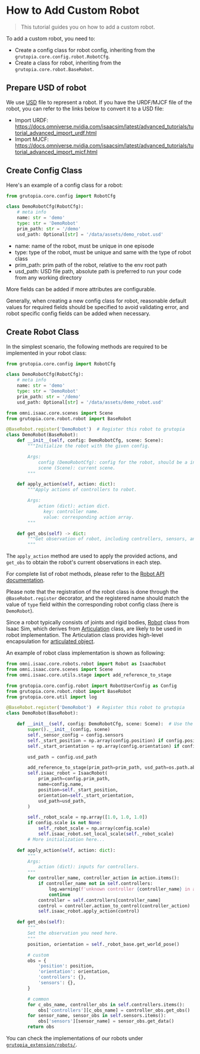 # How to Add Custom Robot

> This tutorial guides you on how to add a custom robot.

To add a custom robot, you need to:
- Create a config class for robot config, inheriting from the `grutopia.core.config.robot.RobotCfg`.
- Create a class for robot, inheriting from the `grutopia.core.robot.BaseRobot`.

## Prepare USD of robot

We use [USD](https://openusd.org/release/index.html) file to represent a robot. If you have the URDF/MJCF file of the robot, you can refer to the links below to convert it to a USD file:

- Import URDF: https://docs.omniverse.nvidia.com/isaacsim/latest/advanced_tutorials/tutorial_advanced_import_urdf.html
- Import MJCF: https://docs.omniverse.nvidia.com/isaacsim/latest/advanced_tutorials/tutorial_advanced_import_mjcf.html

## Create Config Class

Here's an example of a config class for a robot:

```Python
from grutopia.core.config import RobotCfg

class DemoRobotCfg(RobotCfg):
    # meta info
    name: str = 'demo'
    type: str = 'DemoRobot'
    prim_path: str = '/demo'
    usd_path: Optional[str] = '/data/assets/demo_robot.usd'
```

- name: name of the robot, must be unique in one episode
- type: type of the robot, must be unique and same with the type of robot class
- prim_path: prim path of the robot, relative to the env root path
- usd_path: USD file path, absolute path is preferred to run your code from any working directory

More fields can be added if more attributes are configurable.

Generally, when creating a new config class for robot, reasonable default values for required fields should be specified to avoid validating error, and robot specific config fields can be added when necessary.

## Create Robot Class

In the simplest scenario, the following methods are required to be implemented in your robot class:

```python
from grutopia.core.config import RobotCfg

class DemoRobotCfg(RobotCfg):
    # meta info
    name: str = 'demo'
    type: str = 'DemoRobot'
    prim_path: str = '/demo'
    usd_path: Optional[str] = '/data/assets/demo_robot.usd'

from omni.isaac.core.scenes import Scene
from grutopia.core.robot.robot import BaseRobot

@BaseRobot.register('DemoRobot')  # Register this robot to grutopia
class DemoRobot(BaseRobot):
    def __init__(self, config: DemoRobotCfg, scene: Scene):
        """Initialize the robot with the given config.

        Args:
            config (DemoRobotCfg): config for the robot, should be a instance of corresponding config class.
            scene (Scene): current scene.
        """

    def apply_action(self, action: dict):
        """Apply actions of controllers to robot.

        Args:
            action (dict): action dict.
              key: controller name.
              value: corresponding action array.
        """

    def get_obs(self) -> dict:
        """Get observation of robot, including controllers, sensors, and world pose.
        """
```

The `apply_action` method are used to apply the provided actions, and `get_obs` to obtain the robot's current observations in each step.

For complete list of robot methods, please refer to the [Robot API documentation](../../api/robot.rst).

Please note that the registration of the robot class is done through the `@BaseRobot.register` decorator, and the registered name should match the value of `type` field within the corresponding robot config class (here is `DemoRobot`).

Since a robot typically consists of joints and rigid bodies, [Robot](https://docs.omniverse.nvidia.com/py/isaacsim/source/extensions/omni.isaac.core/docs/index.html#robots) class from Isaac Sim, which derives from [Articulation](https://docs.omniverse.nvidia.com/py/isaacsim/source/extensions/omni.isaac.core/docs/index.html#articulations) class, are likely to be used in robot implementation. The Articulation class provides high-level encapsulation for [articulated object](https://docs.omniverse.nvidia.com/extensions/latest/ext_physics/articulations.html).

An example of robot class implementation is shown as following:

```python
from omni.isaac.core.robots.robot import Robot as IsaacRobot
from omni.isaac.core.scenes import Scene
from omni.isaac.core.utils.stage import add_reference_to_stage

from grutopia.core.config.robot import RobotUserConfig as Config
from grutopia.core.robot.robot import BaseRobot
from grutopia.core.util import log

@BaseRobot.register('DemoRobot')  # Register this robot to grutopia
class DemoRobot(BaseRobot):

    def __init__(self, config: DemoRobotCfg, scene: Scene):  # Use the config class for this robot
        super().__init__(config, scene)
        self._sensor_config = config.sensors
        self._start_position = np.array(config.position) if config.position is not None else None
        self._start_orientation = np.array(config.orientation) if config.orientation is not None else None

        usd_path = config.usd_path

        add_reference_to_stage(prim_path=prim_path, usd_path=os.path.abspath(usd_path))
        self.isaac_robot = IsaacRobot(
            prim_path=config.prim_path,
            name=config.name,
            position=self._start_position,
            orientation=self._start_orientation,
            usd_path=usd_path,
        )

        self._robot_scale = np.array([1.0, 1.0, 1.0])
        if config.scale is not None:
            self._robot_scale = np.array(config.scale)
            self.isaac_robot.set_local_scale(self._robot_scale)
        # More initialization here...

    def apply_action(self, action: dict):
        """
        Args:
            action (dict): inputs for controllers.
        """
        for controller_name, controller_action in action.items():
            if controller_name not in self.controllers:
                log.warning(f'unknown controller {controller_name} in action')
                continue
            controller = self.controllers[controller_name]
            control = controller.action_to_control(controller_action)
            self.isaac_robot.apply_action(control)

    def get_obs(self):
        """
        Set the observation you need here.
        """
        position, orientation = self._robot_base.get_world_pose()

        # custom
        obs = {
            'position': position,
            'orientation': orientation,
            'controllers': {},
            'sensors': {},
        }

        # common
        for c_obs_name, controller_obs in self.controllers.items():
            obs['controllers'][c_obs_name] = controller_obs.get_obs()
        for sensor_name, sensor_obs in self.sensors.items():
            obs['sensors'][sensor_name] = sensor_obs.get_data()
        return obs
```

You can check the implementations of our robots under [`grutopia_extension/robots/`](https://github.com/OpenRobotLab/GRUtopia/tree/main/grutopia_extension/robots).
